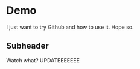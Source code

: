 # Demo

I just want to try Github and how to use it. Hope so.

## Subheader

Watch what? UPDATEEEEEEE